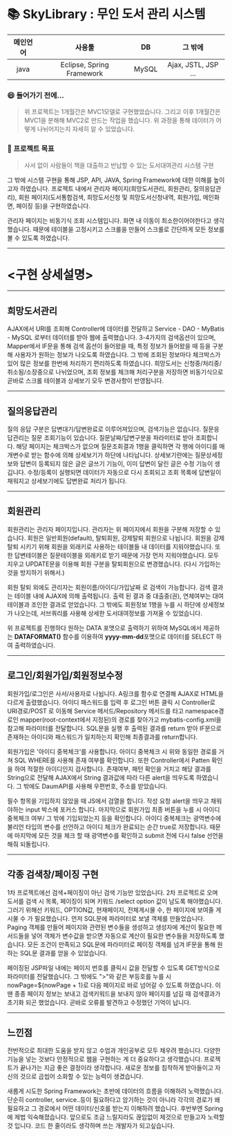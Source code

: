 # :books: SkyLibrary : 무인 도서 관리 시스템


|메인언어|사용툴|DB|그 밖에|
|:--:|:--:|:--:|:--:|
|java|Eclipse, Spring Framework|MySQL|Ajax, JSTL, JSP ...|


### :smile: 들어가기 전에...
 > 위 프로젝트는 1개월간은 MVC1모델로 구현했었습니다. 그리고 이후 1개월간은 MVC1을 분해해 MVC2로 만드는 작업을 했습니다. 위 과정을 통해 데이터가 어떻게 나뉘어지는지 자세히 알 수 있었습니다.

### :star2: 프로젝트 목표
>사서 없이 사람들이 책을 대출하고 반납할 수 있는 도서대여관리 시스템 구현

 그 밖에 시스템 구현을 통해 JSP, API, JAVA, Spring Framework에 대한 이해를 높이고자 하였습니다. 프로젝트 내에서 관리자 페이지(희망도서관리, 회원관리, 질의응답관리), 회원 페이지(도서통합검색, 희망도서신청 및 희망도서신청내역, 회원가입, 메인화면, 페이징 등)을 구현하였습니다.


관리자 페이지는 비동기식 조회 시스템입니다. 
화면 내 이동이 최소한이어야한다고 생각했습니다. 때문에 테이블을 고정시키고 스크롤을 만들어 스크롤로 간단하게 모든 정보를 볼 수 있도록 하였습니다.

---
# <구현 상세설명>
---

## 희망도서관리
AJAX에서 URI를 조회해 Controller에 데이터를 전달하고 Service - DAO - MyBatis - MySQL 로부터 데이터를 받아 웹에 출력했습니다. 3-4가지의 검색옵션이 있으며, Mapper에서 IF문을 통해 검색 옵션이 들어왔을 때, 특정 정보가 들어왔을 때 등을 구분해 사용자가 원하는 정보가 나오도록 하였습니다. 그 밖에 조회된 정보마다 체크박스가 있어 많은 정보를 한번에 처리하기 편리하도록 하였습니다.
희망도서는 신청중/처리중/취소됨/소장중으로 나뉘었으며, 조회 정보를 체크해 처리구분을 저장하면 비동기식으로 곧바로 스크롤 테이블과 상세보기 모두 변경사항이 반영됩니다.

---
## 질의응답관리
질의 응답 구분은 답변대기/답변완료로 이루어져있으며, 검색기능은 없습니다.
질문응답관리는 질문 조회기능이 있습니다. 질문날짜/답변구분을 파라미터로 받아 조회합니다. 해당 페이지는 체크박스가 없으며 질문조회결과 1행을 클릭하면 각 행에 아이디를 매개변수로 받는 함수에 의해 상세보기가 하단에 나타납니다. 상세보기란에는 질문상세정보와 답변이 등록되지 않은 글은 글쓰기 기능이, 이미 답변이 달린 글은 수정 기능이 생깁니다. 수정/등록이 실행되면 데이터가 자동으로 다시 조회되고 조회 목록에 답변일이 채워지고 상세보기에도 답변완료 처리가 됩니다.

---

## 회원관리
회원관리는 관리자 페이지입니다. 관리자는 위 페이지에서 회원을 구분해 저장할 수 있습니다. 회원은 일반회원(default), 탈퇴회원, 강제탈퇴 회원으로 나뉩니다.
회원을 강제탈퇴 시키기 위해 회원을 외래키로 사용하는 테이블들 내 데이터를 지워야했습니다. 또한 답변테이블은 질문테이블을 외래키로 받기 때문에 가장 먼저 지워야했습니다. 모두 지우고 UPDATE문을 이용해 회원 구분을 탈퇴회원으로 변경했습니다. (다시 가입하는 것을 방지하기 위해서.)

회원 탈퇴 외에도 관리자는 회원이름/아이디/가입날짜 로 검색이 가능합니다. 검색 결과는 테이블 내에 AJAX에 의해 출력됩니다. 출력 된 결과 중 대출중(권), 연체여부는 대여테이블과 조인한 결과로 얻었습니다. 그 밖에도 회원정보 1행을 누를 시 하단에 상세정보가 나오는데, 서브쿼리를 사용해 상세한 도서대여정보를 가져올 수 있었습니다.

위 프로젝트를 진행하다 원하는 DATA 포맷으로 출력하기 위하여 MySQL에서 제공하는 **DATAFORMAT()** 함수를 이용하여 **yyyy-mm-dd**포맷으로 데이터를 SELECT 하여 출력하였습니다.



---
## 로그인/회원가입/회원정보수정
회원가입/로그인은 사서/사용자로 나뉩니다. A링크를 함수로 연결해 AJAX로 HTML을 다르게 출렸했습니다. 아이디 패스워드를 입력 후 로그인 버튼 클릭 시 Controller로 URI경로/POST 로 이동해 Service 메서드/Repository 메서드를 타고 namespace경로인 mapper(root-context에서 지정된)의 경로를 찾아가고 mybatis-config.xml을 참고해 파라미터를 전달합니다. SQL문을 실행 후 출력된 결과를 return 받아 IF문으로 존재하는 아이디와 패스워드가 일치하는지 확인해 최종결과를 return합니다.

회원가입은 '아이디 중복체크'를 사용합니다. 아이디 중복체크 시 위와 동일한 경로를 거쳐 SQL WHERE를 사용해 존재 여부를 확인합니다. 또한 Controller에서 Patten 확인을 하여 적절한 아이디인지 검사합니다. 존재여부, 패턴 확인을 거치고 해당 결과를 String으로 전달해 AJAX에서 String 결과값에 따라 다른 alert을 띄우도록 하였습니다. 그 밖에도 DaumAPI를 사용해 우편번호, 주소를 받았습니다.

필수 항목을 기입하지 않았을 때 JS에서 검열을 합니다. 작성 요청 alert을 띄우고 채워야하는 input 박스에 포커스 합니다. 마지막으로 회원가입 최종 버튼을 누를 시 아이디 중복체크 여부/ 그 밖에 기입되었는지 등을 확인합니다. 아이디 중복체크는 광역변수에 불리언 타입의 변수를 선언하고 아이디 체크가 완료되는 순간 true로 저장합니다. 때문에 마지막에 모든 것을 체크 할 때 광역변수를 확인하고 submit 전에 다시 false 선언을 해줘 되돌립니다.

---
## 각종 검색창/페이징 구현
1차 프로젝트에선 검색+페이징이 아닌 검색 기능만 있었습니다. 2차 프로젝트로 오며 도서를 검색 시 목록, 페이징이 되며 키워드
/select option 값이 남도록 해야했습니다. 그러기 위해선 키워드, OPTION값, 현재페이지, 전체게시물 수, 한 페이지에 보여줄 게시물 수 가 필요했습니다. 먼저 SQL문에 파라미터로 보낼 객체를 만들었습니다. Paging 객체를 만들어 페이지와 관련된 변수들을 생성하고 생성자에 계산이 필요한 메서드들을 넣어 객체가 변수값을 받으면 자동으로 계산이 필요한 변수들을 저장하도록 했습니다. 모든 조건이 만족되고 SQL문에 파라미터로 페이징 객체를 넘겨 IF문을 통해 원하는 SQL문 결과를 얻을 수 있었습니다.

페이징된 JSP파일 내에는 페이지 번호를 클릭시 값을 전달할 수 있도록 GET방식으로 파라미터를 전달했습니다. 그 밖에도 ">"와 같은 부등호를 누를 시 nowPage=${nowPage + 1}로 다음 페이지로 바로 넘어갈 수 있도록 하였습니다. 이땐 종종 페이지 정보는 보내고 검색키워드을 보내지 않아 페이지를 넘길 때 검색결과가 초기화 되곤 했었습니다. 곧바로 오류를 발견하고 수정했던 기억이 납니다.

---

## 느낀점
전반적으로 최대한 도움을 받지 않고 수업과 개인공부로 모두 채우려 했습니다. 다양한 기능을 넣는 것보다 안정적으로 웹을 구현하는 게 더 중요하다고 생각했습니다. 프로젝트가 끝나가는 지금 좋은 결정이라 생각합니다. 새로운 정보를 침착하게 받아들이고 자신의 것으로 곱씹어 소화할 수 있는 능력이 생겼습니다.

새롭게 시도한 Spring Framework는 초반에 데이터의 흐름을 이해하려 노력했습니다. 단순히 controller, service..등이 필요하다고 암기하는 것이 아니라 각각의 경로가 왜 필요하고 그 경로에서 어떤 데이터/신호를 받는지 이해하려 했습니다. 후반부엔 Spring에 제법 익숙해졌습니다. 앞으로도 조금 느릴지라도 끊임없이 제것으로 만들고자 노력할 것 입니다. 코드 한 줄이라도 생각하며 쓰는 개발자가 되고싶습니다.
